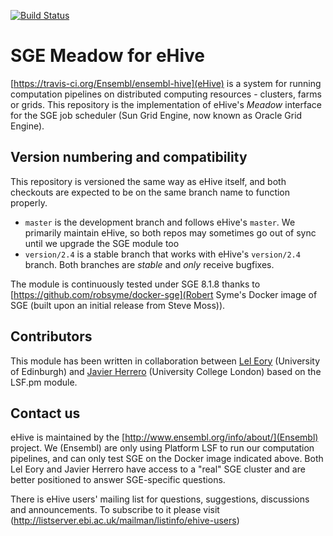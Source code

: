 [![Build Status](https://travis-ci.org/Ensembl/ensembl-hive-sge.svg?branch=version/2.4)](https://travis-ci.org/Ensembl/ensembl-hive-sge)


SGE Meadow for eHive
====================

[https://travis-ci.org/Ensembl/ensembl-hive](eHive) is a system for running computation pipelines on distributed computing resources - clusters, farms or grids.
This repository is the implementation of eHive's _Meadow_ interface for the SGE job scheduler (Sun Grid Engine, now
known as Oracle Grid Engine).


Version numbering and compatibility
-----------------------------------

This repository is versioned the same way as eHive itself, and both
checkouts are expected to be on the same branch name to function properly.
* `master` is the development branch and follows eHive's `master`. We
  primarily maintain eHive, so both repos may sometimes go out of sync
  until we upgrade the SGE module too
* `version/2.4` is a stable branch that works with eHive's `version/2.4`
  branch. Both branches are _stable_ and _only_ receive bugfixes.

The module is continuously tested under SGE 8.1.8 thanks to
[https://github.com/robsyme/docker-sge](Robert Syme's Docker image of SGE
(built upon an initial release from Steve Moss)).


Contributors
------------

This module has been written in collaboration between [Lel
Eory](https://github.com/eorylel) (University of Edinburgh) and [Javier
Herrero](https://github.com/jherrero) (University College London) based on
the LSF.pm module.


Contact us
----------

eHive is maintained by the [http://www.ensembl.org/info/about/](Ensembl) project.
We (Ensembl) are only using Platform LSF to run our computation
pipelines, and can only test SGE on the Docker image indicated above.
Both Lel Eory and Javier Herrero have access to a "real" SGE cluster and
are better positioned to answer SGE-specific questions.

There is eHive users' mailing list for questions, suggestions, discussions and announcements.
To subscribe to it please visit (http://listserver.ebi.ac.uk/mailman/listinfo/ehive-users)

